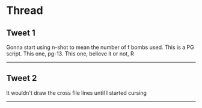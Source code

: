 # Thread

## Tweet 1

Gonna start using n-shot to mean the number of f bombs used. This is a PG script. This one, pg-13. This one, believe it or not, R

---

## Tweet 2

It wouldn't draw the cross file lines until I started cursing

---

